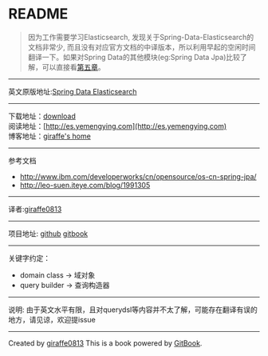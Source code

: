 # README

>因为工作需要学习Elasticsearch, 发现关于Spring-Data-Elasticsearch的文档非常少, 而且没有对应官方文档的中译版本，所以利用早起的空闲时间翻译一下。如果对Spring Data的其他模块(eg:Spring Data Jpa)比较了解，可以直接看[第五章](5/README.md)。

---------------------------------

英文原版地址:[Spring Data Elasticsearch](http://docs.spring.io/spring-data/elasticsearch/docs/current/reference/html)

---------------------------------

下载地址：[download](https://www.gitbook.com/book/giraffe0813/spring-data-elasticsearch/details)   
阅读地址：[http://es.yemengying.com](http://es.yemengying.com)   
博客地址：[giraffe's home](http://yemengying.com)

---------------------------------
参考文档

* http://www.ibm.com/developerworks/cn/opensource/os-cn-spring-jpa/
* http://leo-suen.iteye.com/blog/1991305

---------------------------------

译者:[giraffe0813](https://github.com/giraffe0813)

---------------------------------

项目地址:
[github](https://github.com/giraffe0813/Spring-Data-Elasticsearch)
[gitbook](https://www.gitbook.com/book/giraffe0813/spring-data-elasticsearch/details)

---------------------------------

关键字约定：

* domain class -> 域对象
* query builder -> 查询构造器

---------------------------------

说明:
由于英文水平有限，且对querydsl等内容并不太了解，可能存在翻译有误的地方，请见谅，欢迎提issue

---------------------------------



Created by [giraffe0813](https://github.com/giraffe0813)
This is a book powered by [GitBook](https://github.com/GitbookIO/gitbook).

